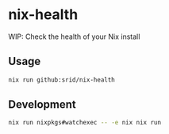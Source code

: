 # nix-health

WIP: Check the health of your Nix install

## Usage

```sh
nix run github:srid/nix-health
```

## Development

```sh
nix run nixpkgs#watchexec -- -e nix nix run
```
